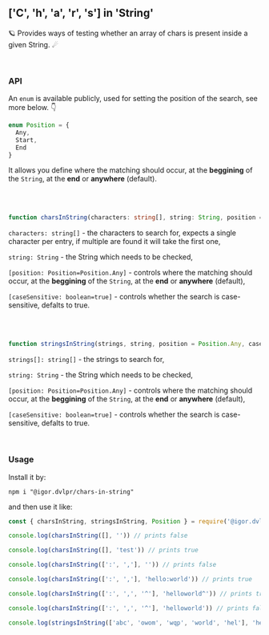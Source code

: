 ## ['C', 'h', 'a', 'r', 's'] in 'String'

🪐 Provides ways of testing whether an array of chars is present inside a given String. ☄

<br>

### API

An `enum` is available publicly, used for setting the position of the search, see more below. 👇

```ts
enum Position = {
  Any,
  Start,
  End
}
```

It allows you define where the matching should occur, at the **beggining** of the `String`, at the **end** or **anywhere** (default).

<br>
<br>

```ts
function charsInString(characters: string[], string: String, position = Position.Any, caseSensitive = true): boolean
```

`characters: string[]` - the characters to search for, expects a single character per entry, if multiple are found it will take the first one,

`string: String` - the String which needs to be checked,

`[position: Position=Position.Any]` - controls where the matching should occur, at the **beggining** of the `String`, at the **end** or **anywhere** (default),

`[caseSensitive: boolean=true]` - controls whether the search is case-sensitive, defalts to true.

<br>
<br>

```ts
function stringsInString(strings, string, position = Position.Any, caseSensitive = true
```

`strings[]: string[]` - the strings to search for,

`string: String` - the String which needs to be checked,

`[position: Position=Position.Any]` - controls where the matching should occur, at the **beggining** of the `String`, at the **end** or **anywhere** (default),

`[caseSensitive: boolean=true]` - controls whether the search is case-sensitive, defalts to true.

<br>

### Usage

Install it by:

```shell
npm i "@igor.dvlpr/chars-in-string"
```

and then use it like:

```js
const { charsInString, stringsInString, Position } = require('@igor.dvlpr/chars-in-string')

console.log(charsInString([], '')) // prints false

console.log(charsInString([], 'test')) // prints true

console.log(charsInString([':', ','], '')) // prints false

console.log(charsInString([':', ','], 'hello:world')) // prints true

console.log(charsInString([':', ',', '^'], 'helloworld^')) // prints true

console.log(charsInString([':', ',', '^'], 'helloworld')) // prints false

console.log(stringsInString(['abc', 'owom', 'wqp', 'world', 'hel'], 'helloworld', Position.Start)) // prints true
```
